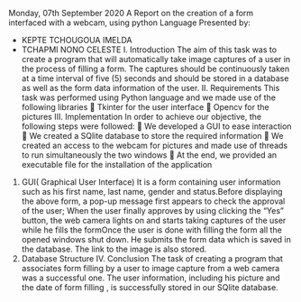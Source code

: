 Monday, 07th September 2020
A Report on the creation of a form interfaced with a webcam, using python
Language
Presented by:
- KEPTE TCHOUGOUA IMELDA
- TCHAPMI NONO CELESTE
I. Introduction
The aim of this task was to create a program that will automatically take image captures of a user in the
process of filling a form. The captures should be continuously taken at a time interval of five (5) seconds
and should be stored in a database as well as the form data information of the user.
II. Requirements
This task was performed using Python language and we made use of the following libraries
 Tkinter for the user interface
 Opencv for the pictures
III. Implementation
In order to achieve our objective, the following steps were followed:
 We developed a GUI to ease interaction
 We created a SQlite database to store the required information
 We created an access to the webcam for pictures and made use of threads to run simultaneously
the two windows
 At the end, we provided an executable file for the installation of the application
1. GUI( Graphical User Interface)
It is a form containing user information such as his first name, last name, gender and status.Before displaying the above form, a pop-up message first appears to check the approval of the user;
When the user finally approves by using clicking the “Yes” button, the web camera lights on and starts
taking captures of the user while he fills the formOnce the user is done with filling the form all the opened windows shut down. He submits the form data
which is saved in the database. The link to the image is also stored.
2. Database Structure
IV. Conclusion
The task of creating a program that associates form filling by a user to image capture from a web camera
was a successful one. The user information, including his picture and the date of form filling , is
successfully stored in our SQlite database.
